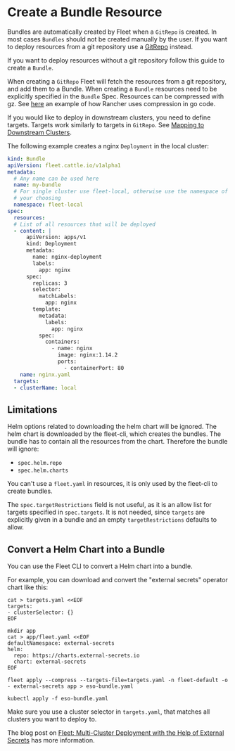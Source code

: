 # Create a Bundle Resource

Bundles are automatically created by Fleet when a `GitRepo` is created. In most cases `Bundles` should not be created
manually by the user. If you want to deploy resources from a git repository use a
[GitRepo](https://fleet.rancher.io/gitrepo-add) instead.

If you want to deploy resources without a git repository follow this guide to create a `Bundle`.

When creating a `GitRepo` Fleet will fetch the resources from a git repository, and add them to a Bundle.
When creating a `Bundle` resources need to be explicitly specified in the `Bundle` Spec.
Resources can be compressed with gz. See [here](https://github.com/rancher/rancher/blob/v2.7.3/pkg/controllers/provisioningv2/managedchart/managedchart.go#L149-L153)
an example of how Rancher uses compression in go code.

If you would like to deploy in downstream clusters, you need to define targets. Targets work similarly to targets in `GitRepo`.
See [Mapping to Downstream Clusters](https://fleet.rancher.io/gitrepo-targets#defining-targets).

The following example creates a nginx `Deployment` in the local cluster:

```yaml
kind: Bundle
apiVersion: fleet.cattle.io/v1alpha1
metadata:
  # Any name can be used here
  name: my-bundle
  # For single cluster use fleet-local, otherwise use the namespace of
  # your choosing
  namespace: fleet-local
spec:
  resources:
  # List of all resources that will be deployed
  - content: |
      apiVersion: apps/v1
      kind: Deployment
      metadata:
        name: nginx-deployment
        labels:
          app: nginx
      spec:
        replicas: 3
        selector:
          matchLabels:
            app: nginx
        template:
          metadata:
            labels:
              app: nginx
          spec:
            containers:
              - name: nginx
                image: nginx:1.14.2
                ports:
                  - containerPort: 80
    name: nginx.yaml
  targets:
  - clusterName: local

```

## Limitations

Helm options related to downloading the helm chart will be ignored. The helm chart is downloaded by the fleet-cli, which creates the bundles. The bundle has to contain all the resources from the chart. Therefore the bundle will ignore:

* `spec.helm.repo`
* `spec.helm.charts`

You can't use a `fleet.yaml` in resources, it is only used by the fleet-cli to create bundles.

The `spec.targetRestrictions` field is not useful, as it is an allow list for targets specified in `spec.targets`. It is not needed, since `targets` are explicitly given in a bundle and an empty `targetRestrictions` defaults to allow.

## Convert a Helm Chart into a Bundle

You can use the Fleet CLI to convert a Helm chart into a bundle.

For example, you can download and convert the "external secrets" operator chart like this:
```
cat > targets.yaml <<EOF
targets:
- clusterSelector: {}
EOF

mkdir app
cat > app/fleet.yaml <<EOF
defaultNamespace: external-secrets
helm:
  repo: https://charts.external-secrets.io
  chart: external-secrets
EOF

fleet apply --compress --targets-file=targets.yaml -n fleet-default -o - external-secrets app > eso-bundle.yaml

kubectl apply -f eso-bundle.yaml
```

Make sure you use a cluster selector in `targets.yaml`, that matches all clusters you want to deploy to.

The blog post on [Fleet: Multi-Cluster Deployment with the Help of External Secrets](https://www.suse.com/c/rancher_blog/fleet-multi-cluster-deployment-with-the-help-of-external-secrets/) has more information.
